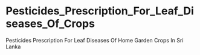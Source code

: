 # Pesticides_Prescription_For_Leaf_Diseases_Of_Crops
Pesticides Prescription For Leaf Diseases Of Home Garden Crops In Sri Lanka
